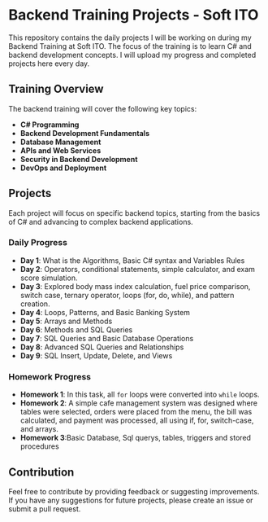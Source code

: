 # Backend Training Projects - Soft ITO

This repository contains the daily projects I will be working on during my Backend Training at Soft ITO. The focus of the training is to learn C# and backend development concepts. I will upload my progress and completed projects here every day.

## Training Overview

The backend training will cover the following key topics:

- **C# Programming**
- **Backend Development Fundamentals**
- **Database Management**
- **APIs and Web Services**
- **Security in Backend Development**
- **DevOps and Deployment**

## Projects

Each project will focus on specific backend topics, starting from the basics of C# and advancing to complex backend applications.

### Daily Progress
- **Day 1**: What is the Algorithms, Basic C# syntax and Variables Rules
- **Day 2**: Operators, conditional statements, simple calculator, and exam score simulation.
- **Day 3**: Explored body mass index calculation, fuel price comparison, switch case, ternary operator, loops (for, do, while), and pattern creation.
- **Day 4**: Loops, Patterns, and  Basic Banking System
- **Day 5**: Arrays and Methods
- **Day 6**: Methods and SQL Queries
- **Day 7**: SQL Queries and Basic Database Operations
- **Day 8**: Advanced SQL Queries and Relationships
- **Day 9**: SQL Insert, Update, Delete, and Views

### Homework Progress
- **Homework 1**: In this task, all `for` loops were converted into `while` loops.
- **Homework 2**: A simple cafe management system was designed where tables were selected, orders were placed from the menu, the bill was calculated, and payment was processed, all using if, for, switch-case, and arrays.
- **Homework 3**:Basic Database, Sql querys, tables, triggers and stored procedures

## Contribution

Feel free to contribute by providing feedback or suggesting improvements. If you have any suggestions for future projects, please create an issue or submit a pull request.

